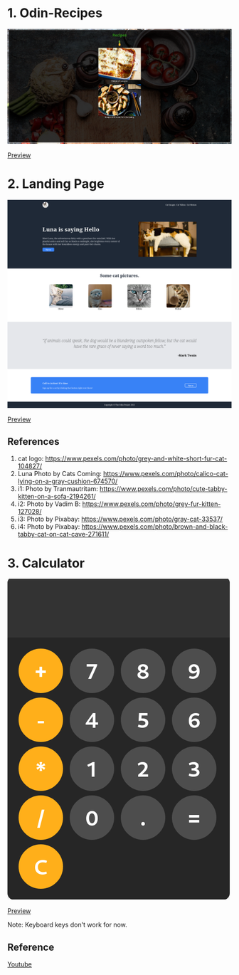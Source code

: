 # 1. Odin-Recipes

![Recipe Index](Screenshots/Recipe-index.png)

[Preview](https://htmlpreview.github.io/?https://github.com/sameepkat/Web/blob/main/odin-recipes/index.html)

# 2. Landing Page
![Landing Page](Screenshots/LandingPage.png)

[Preview](https://htmlpreview.github.io/?https://github.com/sameepkat/Web/blob/main/LandingPage/index.html)

## References
1. cat logo: https://www.pexels.com/photo/grey-and-white-short-fur-cat-104827/
2. Luna Photo by Cats Coming: https://www.pexels.com/photo/calico-cat-lying-on-a-gray-cushion-674570/
3. i1: Photo by Tranmautritam: https://www.pexels.com/photo/cute-tabby-kitten-on-a-sofa-2194261/
4. i2: Photo by Vadim B: https://www.pexels.com/photo/grey-fur-kitten-127028/
5. i3: Photo by Pixabay: https://www.pexels.com/photo/gray-cat-33537/
6. i4: Photo by Pixabay: https://www.pexels.com/photo/brown-and-black-tabby-cat-on-cat-cave-271611/ 

# 3. Calculator
![Calculator](Screenshots/Calculator.png)

[Preview](https://htmlpreview.github.io/?https://github.com/sameepkat/Web/blob/main/Calculator/index.html)

Note: Keyboard keys don't work for now.

## Reference
[Youtube](https://youtu.be/I5kj-YsmWjM)